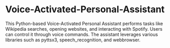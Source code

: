 # Voice-Activated-Personal-Assistant
This Python-based Voice-Activated Personal Assistant performs tasks like Wikipedia searches, opening websites, and interacting with Spotify. Users can control it through voice commands. The assistant leverages various libraries such as pyttsx3, speech_recognition, and webbrowser.
